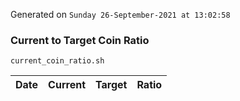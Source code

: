 Generated on `Sunday 26-September-2021 at 13:02:58`

### Current to Target Coin Ratio
`current_coin_ratio.sh`

Date|Current|Target|Ratio
---|---|---|---
